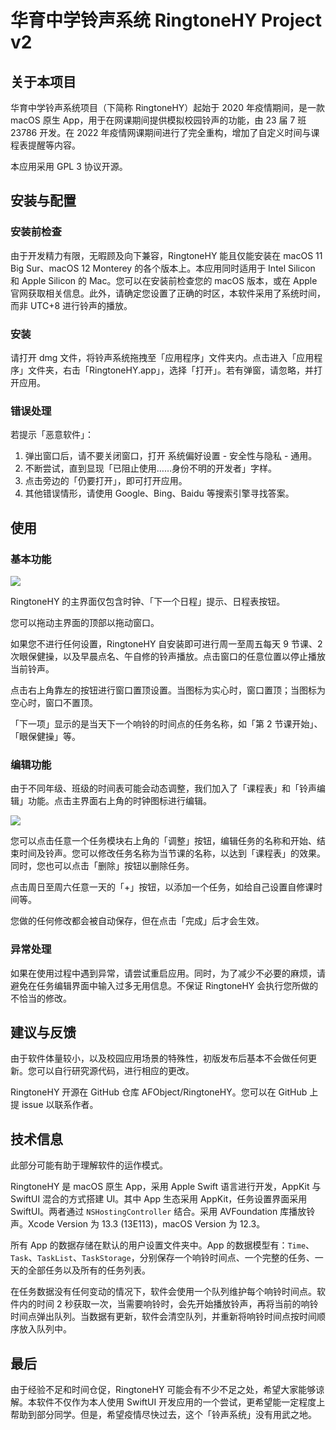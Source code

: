 # 华育中学铃声系统 RingtoneHY Project v2

## 关于本项目

华育中学铃声系统项目（下简称 RingtoneHY）起始于 2020 年疫情期间，是一款 macOS 原生 App，用于在网课期间提供模拟校园铃声的功能，由 23 届 7 班 23786 开发。在 2022 年疫情网课期间进行了完全重构，增加了自定义时间与课程表提醒等内容。

本应用采用 GPL 3 协议开源。

## 安装与配置

### 安装前检查

由于开发精力有限，无暇顾及向下兼容，RingtoneHY 能且仅能安装在 macOS 11 Big Sur、macOS 12 Monterey 的各个版本上。本应用同时适用于 Intel Silicon 和 Apple Silicon 的 Mac。您可以在安装前检查您的 macOS 版本，或在 Apple 官网获取相关信息。此外，请确定您设置了正确的时区，本软件采用了系统时间，而非 UTC+8 进行铃声的播放。

### 安装

请打开 dmg 文件，将铃声系统拖拽至「应用程序」文件夹内。点击进入「应用程序」文件夹，右击「RingtoneHY.app」，选择「打开」。若有弹窗，请忽略，并打开应用。

### 错误处理

若提示「恶意软件」：

1. 弹出窗口后，请不要关闭窗口，打开 系统偏好设置 - 安全性与隐私 - 通用。
2. 不断尝试，直到显现「已阻止使用……身份不明的开发者」字样。
3. 点击旁边的「仍要打开」，即可打开应用。
4. 其他错误情形，请使用 Google、Bing、Baidu 等搜索引擎寻找答案。

## 使用

### 基本功能

![](https://tva1.sinaimg.cn/large/e6c9d24egy1h0c2m1v2dsj20gu0c4gm6.jpg)

RingtoneHY 的主界面仅包含时钟、「下一个日程」提示、日程表按钮。

您可以拖动主界面的顶部以拖动窗口。

如果您不进行任何设置，RingtoneHY 自安装即可进行周一至周五每天 9 节课、2 次眼保健操，以及早晨点名、午自修的铃声播放。点击窗口的任意位置以停止播放当前铃声。

点击右上角靠左的按钮进行窗口置顶设置。当图标为实心时，窗口置顶；当图标为空心时，窗口不置顶。

「下一项」显示的是当天下一个响铃的时间点的任务名称，如「第 2 节课开始」、「眼保健操」等。

### 编辑功能

由于不同年级、班级的时间表可能会动态调整，我们加入了「课程表」和「铃声编辑」功能。点击主界面右上角的时钟图标进行编辑。

![](https://tva1.sinaimg.cn/large/e6c9d24egy1h0c2mv8v5gj21000sg0va.jpg)

您可以点击任意一个任务模块右上角的「调整」按钮，编辑任务的名称和开始、结束时间及铃声。您可以修改任务名称为当节课的名称，以达到「课程表」的效果。同时，您也可以点击「删除」按钮以删除任务。

点击周日至周六任意一天的「+」按钮，以添加一个任务，如给自己设置自修课时间等。

您做的任何修改都会被自动保存，但在点击「完成」后才会生效。

### 异常处理

如果在使用过程中遇到异常，请尝试重启应用。同时，为了减少不必要的麻烦，请避免在任务编辑界面中输入过多无用信息。不保证 RingtoneHY 会执行您所做的不恰当的修改。

## 建议与反馈

由于软件体量较小，以及校园应用场景的特殊性，初版发布后基本不会做任何更新。您可以自行研究源代码，进行相应的更改。

RingtoneHY 开源在 GitHub 仓库 AFObject/RingtoneHY。您可以在 GitHub 上提 issue 以联系作者。

## 技术信息

此部分可能有助于理解软件的运作模式。

RingtoneHY 是 macOS 原生 App，采用 Apple Swift 语言进行开发，AppKit 与 SwiftUI 混合的方式搭建 UI。其中 App 生态采用 AppKit，任务设置界面采用 SwiftUI。两者通过 `NSHostingController` 结合。采用 AVFoundation 库播放铃声。Xcode Version 为 13.3 (13E113)，macOS Version 为 12.3。

所有 App 的数据存储在默认的用户设置文件夹中。App 的数据模型有：`Time`、`Task`、`TaskList`、`TaskStorage`，分别保存一个响铃时间点、一个完整的任务、一天的全部任务以及所有的任务列表。

在任务数据没有任何变动的情况下，软件会使用一个队列维护每个响铃时间点。软件内的时间 2 秒获取一次，当需要响铃时，会先开始播放铃声，再将当前的响铃时间点弹出队列。当数据有更新，软件会清空队列，并重新将响铃时间点按时间顺序放入队列中。

## 最后

由于经验不足和时间仓促，RingtoneHY 可能会有不少不足之处，希望大家能够谅解。本软件不仅作为本人使用 SwiftUI 开发应用的一个尝试，更希望能一定程度上帮助到部分同学。但是，希望疫情尽快过去，这个「铃声系统」没有用武之地。
